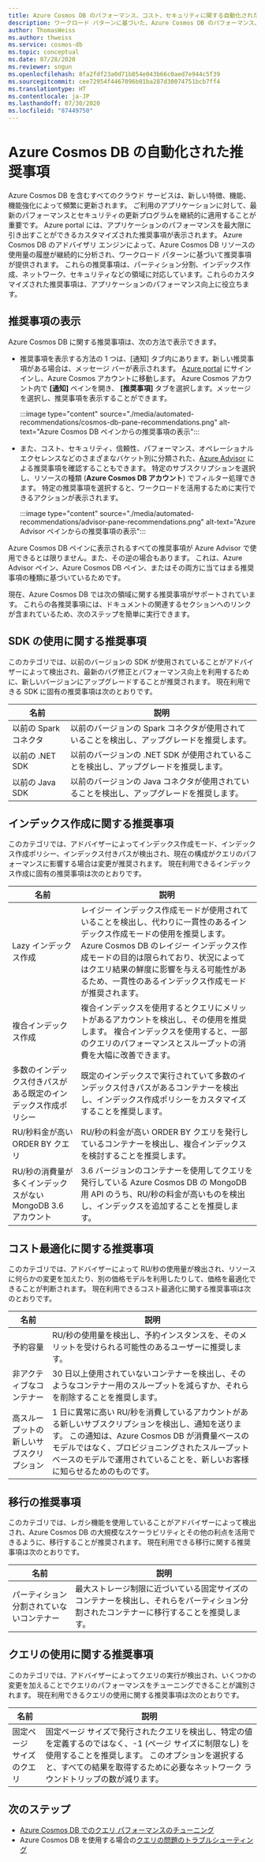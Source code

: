 ```yaml
---
title: Azure Cosmos DB のパフォーマンス、コスト、セキュリティに関する自動化された推奨事項
description: ワークロード パターンに基づいた、Azure Cosmos DB のパフォーマンス、コスト、セキュリティ、およびその他に関するカスタマイズされた推奨事項を表示する方法について説明します。
author: ThomasWeiss
ms.author: thweiss
ms.service: cosmos-db
ms.topic: conceptual
ms.date: 07/28/2020
ms.reviewer: sngun
ms.openlocfilehash: 8fa2fdf23a0d71b854e043b66c0aed7e944c5f39
ms.sourcegitcommit: cee72954f4467096b01ba287d30074751bcb7ff4
ms.translationtype: HT
ms.contentlocale: ja-JP
ms.lasthandoff: 07/30/2020
ms.locfileid: "87449750"
---
```

# <a name="automated-recommendations-for-azure-cosmos-db"></a>Azure Cosmos DB の自動化された推奨事項

Azure Cosmos DB を含むすべてのクラウド サービスは、新しい特徴、機能、機能強化によって頻繁に更新されます。 ご利用のアプリケーションに対して、最新のパフォーマンスとセキュリティの更新プログラムを継続的に適用することが重要です。 Azure portal には、アプリケーションのパフォーマンスを最大限に引き出すことができるカスタマイズされた推奨事項が表示されます。 Azure Cosmos DB のアドバイザリ エンジンによって、Azure Cosmos DB リソースの使用量の履歴が継続的に分析され、ワークロード パターンに基づいて推奨事項が提供されます。 これらの推奨事項は、パーティション分割、インデックス作成、ネットワーク、セキュリティなどの領域に対応しています。これらのカスタマイズされた推奨事項は、アプリケーションのパフォーマンス向上に役立ちます。

## <a name="view-recommendations"></a>推奨事項の表示

Azure Cosmos DB に関する推奨事項は、次の方法で表示できます。

- 推奨事項を表示する方法の 1 つは、[通知] タブ内にあります。新しい推奨事項がある場合は、メッセージ バーが表示されます。 [Azure portal](https://portal.azure.com) にサインインし、Azure Cosmos アカウントに移動します。 Azure Cosmos アカウント内で **[通知]** ペインを開き、 **[推奨事項]** タブを選択します。メッセージを選択し、推奨事項を表示することができます。  

   :::image type="content" source="./media/automated-recommendations/cosmos-db-pane-recommendations.png" alt-text="Azure Cosmos DB ペインからの推奨事項の表示":::

- また、コスト、セキュリティ、信頼性、パフォーマンス、オペレーショナル エクセレンスなどのさまざまなバケット別に分類された、[Azure Advisor](../advisor/advisor-overview.md) による推奨事項を確認することもできます。 特定のサブスクリプションを選択し、リソースの種類 (**Azure Cosmos DB アカウント**) でフィルター処理できます。  特定の推奨事項を選択すると、ワークロードを活用するために実行できるアクションが表示されます。

   :::image type="content" source="./media/automated-recommendations/advisor-pane-recommendations.png" alt-text="Azure Advisor ペインからの推奨事項の表示":::

Azure Cosmos DB ペインに表示されるすべての推奨事項が Azure Advisor で使用できるとは限りません。また、その逆の場合もあります。 これは、Azure Advisor ペイン、Azure Cosmos DB ペイン、またはその両方に当てはまる推奨事項の種類に基づいているためです。

現在、Azure Cosmos DB では次の領域に関する推奨事項がサポートされています。 これらの各推奨事項には、ドキュメントの関連するセクションへのリンクが含まれているため、次のステップを簡単に実行できます。

## <a name="sdk-usage-recommendations"></a>SDK の使用に関する推奨事項

このカテゴリでは、以前のバージョンの SDK が使用されていることがアドバイザーによって検出され、最新のバグ修正とパフォーマンス向上を利用するために、新しいバージョンにアップグレードすることが推奨されます。 現在利用できる SDK に固有の推奨事項は次のとおりです。

|名前  |説明  |
|---------|---------|
| 以前の Spark コネクタ | 以前のバージョンの Spark コネクタが使用されていることを検出し、アップグレードを推奨します。 |
| 以前の .NET SDK | 以前のバージョンの .NET SDK が使用されていることを検出し、アップグレードを推奨します。 |
| 以前の Java SDK | 以前のバージョンの Java コネクタが使用されていることを検出し、アップグレードを推奨します。 |

## <a name="indexing-recommendations"></a>インデックス作成に関する推奨事項

このカテゴリでは、アドバイザーによってインデックス作成モード、インデックス作成ポリシー、インデックス付きパスが検出され、現在の構成がクエリのパフォーマンスに影響する場合は変更が推奨されます。 現在利用できるインデックス作成に固有の推奨事項は次のとおりです。

|名前  |説明  |
|---------|---------|
| Lazy インデックス作成 | レイジー インデックス作成モードが使用されていることを検出し、代わりに一貫性のあるインデックス作成モードの使用を推奨します。 Azure Cosmos DB のレイジー インデックス作成モードの目的は限られており、状況によってはクエリ結果の鮮度に影響を与える可能性があるため、一貫性のあるインデックス作成モードが推奨されます。 |
| 複合インデックス作成| 複合インデックスを使用するとクエリにメリットがあるアカウントを検出し、その使用を推奨します。 複合インデックスを使用すると、一部のクエリのパフォーマンスとスループットの消費を大幅に改善できます。|
| 多数のインデックス付きパスがある既定のインデックス作成ポリシー | 既定のインデックスで実行されていて多数のインデックス付きパスがあるコンテナーを検出し、インデックス作成ポリシーをカスタマイズすることを推奨します。|
| RU/秒料金が高い ORDER BY クエリ| RU/秒の料金が高い ORDER BY クエリを発行しているコンテナーを検出し、複合インデックスを検討することを推奨します。|
| RU/秒の消費量が多くインデックスがない MongoDB 3.6 アカウント| 3\.6 バージョンのコンテナーを使用してクエリを発行している Azure Cosmos DB の MongoDB 用 API のうち、RU/秒の料金が高いものを検出し、インデックスを追加することを推奨します。|

## <a name="cost-optimization-recommendations"></a>コスト最適化に関する推奨事項

このカテゴリでは、アドバイザーによって RU/秒の使用量が検出され、リソースに何らかの変更を加えたり、別の価格モデルを利用したりして、価格を最適化できることが判断されます。 現在利用できるコスト最適化に関する推奨事項は次のとおりです。

|名前  |説明  |
|---------|---------|
| 予約容量 | RU/秒の使用量を検出し、予約インスタンスを、そのメリットを受けられる可能性のあるユーザーに推奨します。 |
| 非アクティブなコンテナー | 30 日以上使用されていないコンテナーを検出し、そのようなコンテナー用のスループットを減らすか、それらを削除することを推奨します。|
| 高スループットの新しいサブスクリプション | 1 日に異常に高い RU/秒を消費しているアカウントがある新しいサブスクリプションを検出し、通知を送ります。 この通知は、Azure Cosmos DB が消費量ベースのモデルではなく、プロビジョニングされたスループットベースのモデルで運用されていることを、新しいお客様に知らせるためのものです。 |

## <a name="migration-recommendations"></a>移行の推奨事項

このカテゴリでは、レガシ機能を使用していることがアドバイザーによって検出され、Azure Cosmos DB の大規模なスケーラビリティとその他の利点を活用できるように、移行することが推奨されます。 現在利用できる移行に関する推奨事項は次のとおりです。

|名前  |説明  |
|---------|---------|
| パーティション分割されていないコンテナー | 最大ストレージ制限に近づいている固定サイズのコンテナーを検出し、それらをパーティション分割されたコンテナーに移行することを推奨します。|

## <a name="query-usage-recommendations"></a>クエリの使用に関する推奨事項

このカテゴリでは、アドバイザーによってクエリの実行が検出され、いくつかの変更を加えることでクエリのパフォーマンスをチューニングできることが識別されます。 現在利用できるクエリの使用に関する推奨事項は次のとおりです。

|名前  |説明  |
|---------|---------|
| 固定ページ サイズのクエリ | 固定ページ サイズで発行されたクエリを検出し、特定の値を定義するのではなく、-1 (ページ サイズに制限なし) を使用することを推奨します。 このオプションを選択すると、すべての結果を取得するために必要なネットワーク ラウンドトリップの数が減ります。 |

## <a name="next-steps"></a>次のステップ

* [Azure Cosmos DB でのクエリ パフォーマンスのチューニング](sql-api-query-metrics.md)
* Azure Cosmos DB を使用する場合の[クエリの問題のトラブルシューティング](troubleshoot-query-performance.md)
